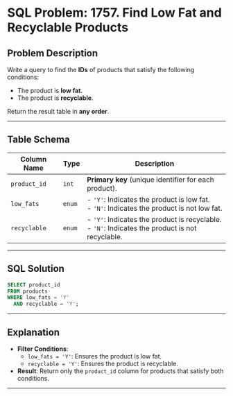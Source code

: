 # SQL Problem: 1757. Find Low Fat and Recyclable Products

## Problem Description

Write a query to find the **IDs** of products that satisfy the following conditions:
- The product is **low fat**.
- The product is **recyclable**.

Return the result table in **any order**.

---

## Table Schema

| Column Name   | Type    | Description                                                                                     |
|---------------|---------|-------------------------------------------------------------------------------------------------|
| `product_id`  | `int`   | **Primary key** (unique identifier for each product).                                           |
| `low_fats`    | `enum`  | - `'Y'`: Indicates the product is low fat. <br> - `'N'`: Indicates the product is not low fat.   |
| `recyclable`  | `enum`  | - `'Y'`: Indicates the product is recyclable. <br> - `'N'`: Indicates the product is not recyclable.|

---

## SQL Solution

```sql
SELECT product_id
FROM products
WHERE low_fats = 'Y'
  AND recyclable = 'Y';
```

---

## Explanation

- **Filter Conditions**:
  - `low_fats = 'Y'`: Ensures the product is low fat.
  - `recyclable = 'Y'`: Ensures the product is recyclable.
- **Result**: Return only the `product_id` column for products that satisfy both conditions.

---
